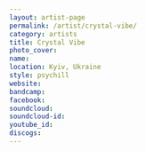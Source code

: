 ```yaml
---
layout: artist-page
permalink: /artist/crystal-vibe/
category: artists
title: Crystal Vibe
photo_cover: 
name: 
location: Kyiv, Ukraine
style: psychill
website: 
bandcamp: 
facebook: 
soundcloud: 
soundcloud-id: 
youtube_id: 
discogs: 
---
```

